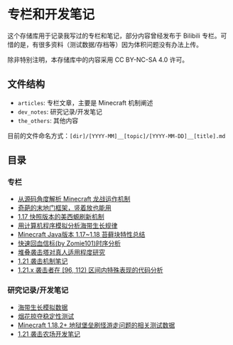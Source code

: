 # 专栏和开发笔记

这个存储库用于记录我写过的专栏和笔记，部分内容曾经发布于 Bilibili 专栏。可惜的是，有很多资料（测试数据/存档等）因为体积问题没有办法上传。

除非特别注明，本存储库中的内容采用 CC BY-NC-SA 4.0 许可。

## 文件结构

- `articles`: 专栏文章，主要是 Minecraft 机制阐述
- `dev_notes`: 研究记录/开发笔记
- `the_others`: 其他内容

目前的文件命名方式：`[dir]/[YYYY-MM]__[topic]/[YYYY-MM-DD]__[title].md`

## 目录

### 专栏

- [从源码角度解析 Minecraft 龙战运作机制](./articles/2020-07__dragon_fight/)
- [奇葩的末地门框架，竖着放也能用](./articles/2021-03__end_portal_frame/)
- [1.17 快照版本的美西螈刷新机制](./articles/2021-05__axolotl_spawning/)
- [用计算机程序模拟分析海带生长规律](./articles/2021-08__kelp_simulate/)
- [Minecraft Java版本 1.17~1.18 苔藓块特性总结](./articles/2021-12__moss_properties/)
- [快速回血信标(by Zomie101)时序分析](./articles/2022-04__fast_regen_beacon/)
- [堆叠袭击塔对真人适用程度研究](./articles/2024-02__raid_explaination/)
- [1.21 袭击机制笔记](./articles/2024-06__1-21_raid/)
- [1.21.x 袭击者在 \[96, 112\) 区间内特殊表现的代码分析](./articles/2025-04__1-21_captain_replace/)


### 研究记录/开发笔记

- [海带生长模拟数据](./dev_notes/2021-08__kelp_simulate/)
- [烟花掠夺稳定性测试](./dev_notes/2023-11__fireworks/)
- [Minecraft 1.18.2+ 地狱堡垒刷怪游走问题的相关测试数据](./dev_notes/2024-04__fortress_packed_spawning/)
- [1.21 袭击农场开发笔记](./dev_notes/2024-07__1-21_raid/)
